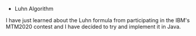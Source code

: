 * Luhn Algorithm

I have just learned about the Luhn formula from participating in the IBM's MTM2020 contest and I have decided to try and implement it in Java.
